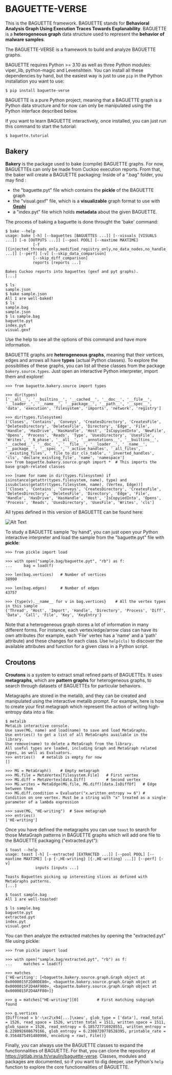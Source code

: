 # BAGUETTE-VERSE

This is the BAGUETTE framework. BAGUETTE stands for **Behavioral Analysis Graph Using Execution Traces Towards Explanability**.
BAGUETTE is a **heterogeneous graph** data structure used to represent the **behavior of malware samples**.

The BAGUETTE-VERSE is a framework to build and analyze BAGUETTE graphs.

BAGUETTE requires Python >= 3.10 as well as three Python modules: viper_lib, python-magic and Levenshtein. You can install all these dependencies by hand, but the easiest way is just to use `pip` in the Python installation you want to use:

```$ pip install baguette-verse```

BAGUETTE is a pure Python project, meaning that a BAGUETTE graph is a Python data structure and for now can only be manipulated using the Python interface described below.

If you want to learn BAGUETTE interactively, once installed, you can just run this command to start the tutorial:

```$ baguette.tutorial```

## Bakery

**Bakery** is the package used to bake (compile) BAGUETTE graphs. For now, BAGUETTEs can only be made from Cuckoo execution reports. From that, the baker will create a BAGUETTE packaging:
Inside of a ".bag" folder, you may find :
- the "baguette.pyt" file which contains the **pickle** of the BAGUETTE graph
- the "visual.gexf" file, which is a **visualizable** graph format to use with **[Gephi](https://gephi.org/)**
- a "index.pyt" file which holds **metadata** about the given BAGUETTE.

The process of baking a baguette is done throught the 'bake' command:

```
$ bake --help
usage: bake [-h] [--baguettes [BAGUETTES ...]] [--visuals [VISUALS ...]] [-o [OUTPUTS ...]] [--pool POOL] [--maxtime MAXTIME]
            [-f [{injected_threads_only,modified_registry_only,no_data_nodes,no_handle_nodes,no_simple_imports,significant_call_only,significant_processes_only} ...]] [--perf] [-v] [--skip_data_comparison]
            [--skip_diff_comparison]
            reports [reports ...]

Bakes Cuckoo reports into baguettes (gexf and pyt graphs).
[...]

$ ls
sample.json
$ bake sample.json
All 1 are well-baked!
$ ls
sample.bag
sample.json
$ ls sample.bag
baguette.pyt
index.pyt
visual.gexf
```

Use the help to see all the options of this command and have more information.

BAGUETTE graphs are **heterogeneous graphs**, meaning that their vertices, edges and arrows all have **types** (actual Python classes). To explore the possiblities of these graphs, you can list all these classes from the package `bakery.source.types`. Just open an interactive Python interpreter, import them and explore!
```
>>> from baguette.bakery.source import types

>>> dir(types)
['__all__', '__builtins__', '__cached__', '__doc__', '__file__', '__loader__', '__name__', '__package__', '__path__', '__spec__', 'data', 'execution', 'filesystem', 'imports', 'network', 'registry']

>>> dir(types.filesystem)
['Closes', 'Contains', 'Conveys', 'CreatesDirectory', 'CreatesFile', 'DeletesDirectory', 'DeletesFile', 'Directory', 'Edge', 'File', 'Handle', 'HasDrive', 'HasHandle', 'Host', 'IsCopyiedInto', 'NewFile', 'Opens', 'Process', 'Reads', 'Type', 'UsesDirectory', 'UsesFile', 'Writes', '_N_phase', '__all__', '__annotations__', '__builtins__', '__cached__', '__doc__', '__file__', '__loader__', '__name__', '__package__', '__spec__', '_active_handles', '_all_files', '_existing_files', '_file_to_dir_cls_table', '_inverted_handles', 'cls', 'declare_existing_file', 'name', 'namespace']
>>> from baguette.bakery.source.graph import *  # This imports the base graph-related classes

>>> [name for name in dir(types.filesystem) if isinstance(getattr(types.filesystem, name), type) and issubclass(getattr(types.filesystem, name), (Vertex, Edge))]
['Closes', 'Contains', 'Conveys', 'CreatesDirectory', 'CreatesFile', 'DeletesDirectory', 'DeletesFile', 'Directory', 'Edge', 'File', 'Handle', 'HasDrive', 'HasHandle', 'Host', 'IsCopyiedInto', 'Opens', 'Process', 'Reads', 'UsesDirectory', 'UsesFile', 'Writes', 'cls']
```

All types defined in this version of BAGUETTE can be found here:

![Alt Text](https://gitlab.inria.fr/vraulin/baguette-verse/-/raw/992c3bec53d703c488759464a3c1b3ff3746025f/BAGUETTE_ingredients_with_bg.png "The types of vertices, edges and arrows available in BAGUETTE (most of them)")

To study a BAGUETTE sample "by hand", you can just open your Python interactive interpreter and load the sample from the "baguette.pyt" file with **pickle**:

```
>>> from pickle import load

>>> with open("sample.bag/baguette.pyt", "rb") as f:
...     bag = load(f)

>>> len(bag.vertices)   # Number of vertices
38900

>>> len(bag.edges)      # Number of edges
43757

>>> {type(v).__name__ for v in bag.vertices}    # All the vertex types in this sample
{'Thread', 'Host', 'Import', 'Handle', 'Directory', 'Process', 'Diff', 'Data', 'Call', 'File', 'Key', 'KeyEntry'}
```

Note that a heterogeneous graph stores a lot of information in many different forms. For instance, each vertex/edge/arrow class can have its own attributes (for example, each 'File' vertex has a 'name' and a 'path' attribute) and these changes for each class. Use `help(cls)` to discover the available attributes and function for a given class in a Python script.

## Croutons

**Croutons** is a system to extract small refined parts of BAGUETTEs. It uses **metagraphs**, which are **pattern graphs** for heterogeneous graphs, to search through datasets of BAGUETTEs for particular behaviors.

Metagraphs are stored in the metalib, and they can be created and manipulated using the interactive metalib prompt. For example, here is how to create your first metagraph which represent the action of writing high-entropy data into a file:
```
$ metalib
MetaLib interactive console.
Use save(MG, name) and load(name) to save and load MetaGraphs.
Use entries() to get a list of all MetaGraphs available in the library.
Use remove(name) to delete a MetaGraph from the library.
All useful types are loaded, including Graph and MetaGraph related types, as well as Evaluators.
>>> entries()   # metalib is empty for now
[]

>>> MG = MetaGraph()    # Empty metagraph
>>> MG.file = MetaVertex[filesystem.File]   # First vertex
>>> MG.diff = MetaVertex[data.Diff]         # Second vertex
>>> MG.writes = MetaEdge(MG.file, MG.diff)[data.IsDiffOf]   # Edge between them
>>> MG.diff.condition = Evaluator("x.written_entropy >= 6") # Condition on one vertex. Must be a string with "x" treated as a single parameter of a lambda expression

>>> save(MG, "HE-writing")  # Save metagraph
>>> entries()
['HE-writing']
```

Once you have defined the metagraphs you can use `toast` to search for those MetaGraph patterns in BAGUETTE graphs which will add one file to the BAGUETTE packaging ("extracted.pyt"):

```
$ toast --help
usage: toast [-h] [--extracted [EXTRACTED ...]] [--pool POOL] [--maxtime MAXTIME] [-p {-,HE-writing} [{-,HE-writing} ...]] [--perf] [-v]
             inputs [inputs ...]

Toasts Baguettes picking up interesting slices as defined with MetaGraphs patterns.
[...]

$ toast sample.bag
All 1 are well-toasted!

$ ls sample.bag
baguette.pyt
extracted.pyt
index.pyt
visual.gexf
```

You can then analyze the extracted matches by opening the "extracted.pyt" file using pickle:

```
>>> from pickle import load

>>> with open("sample.bag/extracted.pyt", "rb") as f:
...     matches = load(f)

>>> matches
{'HE-writing': [<baguette.bakery.source.graph.Graph object at 0x0000015F2D00DE80>, <baguette.bakery.source.graph.Graph object at 0x0000015F2D4AF900>, <baguette.bakery.source.graph.Graph object at 0x0000015F2D4AFF80>]}

>>> g = matches["HE-writing"][0]        # First matching subgraph found

>>> g.vertices
{Diff(read = b'-\xc2\x94[...]\xaeu', glob_type = ['data'], read_total = 1526, read_space = 1526, written_total = 1511, written_space = 1511, glob_space = 1526, read_entropy = 6.185727716928551, written_entropy = 6.228092608679166, glob_entropy = 6.2308720778528395, printable_rate = 0.3564875491480996, encoding = raw), File()}
```

Finally, you can always use the BAGUETTE classes to expand the functionnalities of BAGUETTE. For that, you can clone the repository at https://gitlab.inria.fr/vraulin/baguette-verse. Classes, modules and packages are documented, so if you want to dig deeper, use Python's `help` function to explore the core functionnalities of BAGUETTE.